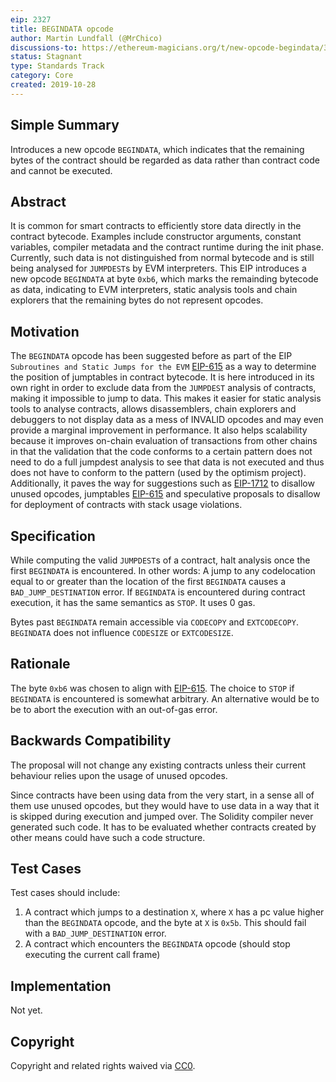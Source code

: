 ```yaml
---
eip: 2327
title: BEGINDATA opcode
author: Martin Lundfall (@MrChico)
discussions-to: https://ethereum-magicians.org/t/new-opcode-begindata/3727
status: Stagnant
type: Standards Track
category: Core
created: 2019-10-28
---
```


## Simple Summary
Introduces a new opcode `BEGINDATA`, which indicates that the remaining bytes of the contract should be regarded as data rather than contract code
and cannot be executed.

## Abstract
It is common for smart contracts to efficiently store data directly in the contract bytecode. Examples include constructor arguments, constant variables, compiler metadata and the contract runtime during the init phase. Currently, such data is not distinguished from normal bytecode and is still being analysed for `JUMPDEST`s by EVM interpreters. This EIP introduces a new opcode `BEGINDATA` at byte `0xb6`, which marks the remainding bytecode as data, indicating to EVM interpreters, static analysis tools and chain explorers that the remaining bytes do not represent opcodes.

## Motivation
The `BEGINDATA` opcode has been suggested before as part of the EIP `Subroutines and Static Jumps for the EVM` [EIP-615](./eip-615.md) as a way to determine the position of jumptables in contract bytecode. It is here introduced in its own right in order to exclude data from the `JUMPDEST` analysis of contracts, making it impossible to jump to data. This makes it easier for static analysis tools to analyse contracts, allows disassemblers, chain explorers and debuggers to not display data as a mess of INVALID opcodes and may even provide a marginal improvement in performance. It also helps scalability because it improves on-chain evaluation of transactions from other chains in that the validation that the code conforms to a certain pattern does not need to do a full jumpdest analysis to see that data is not executed and thus does not have to conform to the pattern (used by the optimism project). Additionally, it paves the way for suggestions such as [EIP-1712](https://github.com/ethereum/EIPs/pull/1712) to disallow unused opcodes, jumptables [EIP-615](./eip-615.md) and speculative proposals to disallow for deployment of contracts with stack usage violations.

## Specification
While computing the valid `JUMPDEST`s of a contract, halt analysis once the first `BEGINDATA` is encountered. In other words: A jump to any codelocation equal to or greater than the location of the first `BEGINDATA` causes a `BAD_JUMP_DESTINATION` error.
If `BEGINDATA` is encountered during contract execution, it has the same semantics as `STOP`. It uses 0 gas.

Bytes past `BEGINDATA` remain accessible via `CODECOPY` and `EXTCODECOPY`. `BEGINDATA` does not influence `CODESIZE` or `EXTCODESIZE`.

## Rationale
The byte `0xb6` was chosen to align with [EIP-615](./eip-615.md).
The choice to `STOP` if `BEGINDATA` is encountered is somewhat arbitrary. An alternative would be to be to abort the execution with an out-of-gas error.

## Backwards Compatibility
The proposal will not change any existing contracts unless their current behaviour relies upon the usage of unused opcodes.

Since contracts have been using data from the very start, in a sense all of them use unused opcodes,
but they would have to use data in a way that it is skipped during execution and jumped over.
The Solidity compiler never generated such code. It has to be evaluated whether contracts created by other means
could have such a code structure.

## Test Cases
Test cases should include:
1) A contract which jumps to a destination `X`, where `X` has a pc value higher than the `BEGINDATA` opcode, and the byte at `X` is `0x5b`. This should fail with a `BAD_JUMP_DESTINATION` error.
2) A contract which encounters the `BEGINDATA` opcode (should stop executing the current call frame)

## Implementation
Not yet.

## Copyright
Copyright and related rights waived via [CC0](../CC0.md).
